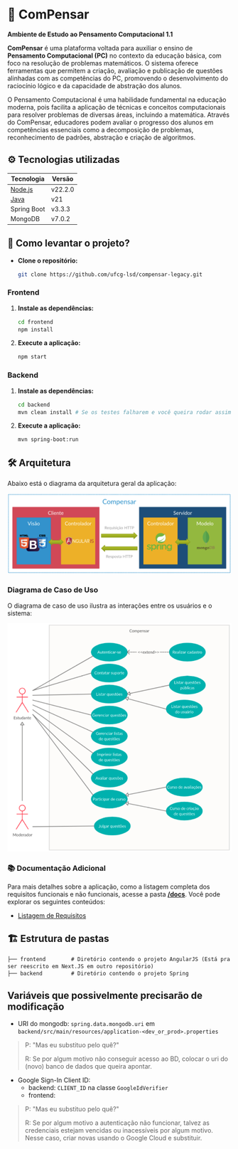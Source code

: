 # 🌟 ComPensar

**Ambiente de Estudo ao Pensamento Computacional 1.1**

**ComPensar** é uma plataforma voltada para auxiliar o ensino de **Pensamento Computacional (PC)** no contexto da educação básica, com foco na resolução de problemas matemáticos. O sistema oferece ferramentas que permitem a criação, avaliação e publicação de questões alinhadas com as competências do PC, promovendo o desenvolvimento do raciocínio lógico e da capacidade de abstração dos alunos.

O Pensamento Computacional é uma habilidade fundamental na educação moderna, pois facilita a aplicação de técnicas e conceitos computacionais para resolver problemas de diversas áreas, incluindo a matemática. Através do ComPensar, educadores podem avaliar o progresso dos alunos em competências essenciais como a decomposição de problemas, reconhecimento de padrões, abstração e criação de algoritmos.

## ⚙️ Tecnologias utilizadas

| Tecnologia                        | Versão  |
| --------------------------------- | ------- |
| [Node.js](https://nodejs.org/en/) | v22.2.0 |
| [Java](https://www.java.com/)     | v21     |
| Spring Boot                       | v3.3.3  |
| MongoDB                           | v7.0.2  |

## 🚀 Como levantar o projeto?

- **Clone o repositório:**

  ```bash
  git clone https://github.com/ufcg-lsd/compensar-legacy.git
  ```

### Frontend

1. **Instale as dependências:**

   ```bash
   cd frontend
   npm install
   ```

2. **Execute a aplicação:**

   ```bash
   npm start
   ```

### Backend

1. **Instale as dependências:**

   ```bash
   cd backend
   mvn clean install # Se os testes falharem e você queira rodar assim mesmo, adicione a flag -DskipTests
   ```

2. **Execute a aplicação:**

   ```bash
   mvn spring-boot:run
   ```

## 🛠️ Arquitetura

Abaixo está o diagrama da arquitetura geral da aplicação:

![Diagrama de Arquitetura](./docs/images/architecture-diagram.png)

### Diagrama de Caso de Uso

O diagrama de caso de uso ilustra as interações entre os usuários e o sistema:

![Diagrama de Caso de Uso](./docs/images/use-case-diagram.png)

### 📚 Documentação Adicional

Para mais detalhes sobre a aplicação, como a listagem completa dos requisitos funcionais e não funcionais, acesse a pasta [**/docs**](./docs). Você pode explorar os seguintes conteúdos:

- [Listagem de Requisitos](./docs/requirements.md)


<!-- ## 🧪 Como testar

1. **Testes unitários:**

   ```bash
   npm test
   ```

2. **Cobertura de testes:**

   ```bash
   npm run coverage
   ```

3. **Testes end-to-end:**
   ```bash
   npm run e2e
   ``` -->

## 🏗️ Estrutura de pastas

```plaintext
├── frontend        # Diretório contendo o projeto AngularJS (Está pra ser reescrito em Next.JS em outro repositório)
├── backend         # Diretório contendo o projeto Spring
```

<!-- ## 📄 Licença

Este projeto está sob a licença [MIT](LICENSE).

### Dicas Adicionais:

1. **Badges**: Você pode adicionar badges no topo para status do build, cobertura de testes, últimas versões, etc.
2. **Screenshots**: Inclua capturas de tela para ilustrar o funcionamento da aplicação.
3. **Guia de Contribuição**: Se você espera contribuições externas, inclua uma seção explicando como as pessoas podem contribuir. -->

## Variáveis que possivelmente precisarão de modificação
- URI do mongodb:
`spring.data.mongodb.uri` em `backend/src/main/resources/application-<dev_or_prod>.properties`

> P: "Mas eu substituo pelo quê?"
> 
> R: Se por algum motivo não conseguir acesso ao BD, colocar o uri do (novo) banco de dados que queira apontar.


- Google Sign-In Client ID:
  - backend: `CLIENT_ID` na classe `GoogleIdVerifier`
  - frontend: 

> P: "Mas eu substituo pelo quê?"
> 
> R: Se por algum motivo a autenticação não funcionar, talvez as credenciais estejam vencidas ou inacessíveis por algum motivo. Nesse caso, criar novas usando o Google Cloud e substituir.